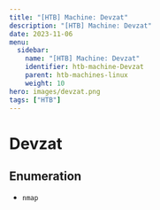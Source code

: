 ```yaml
---
title: "[HTB] Machine: Devzat"
description: "[HTB] Machine: Devzat"
date: 2023-11-06
menu:
  sidebar:
    name: "[HTB] Machine: Devzat"
    identifier: htb-machine-Devzat
    parent: htb-machines-linux
    weight: 10
hero: images/devzat.png
tags: ["HTB"]
---
```


# Devzat
## Enumeration
- `nmap`